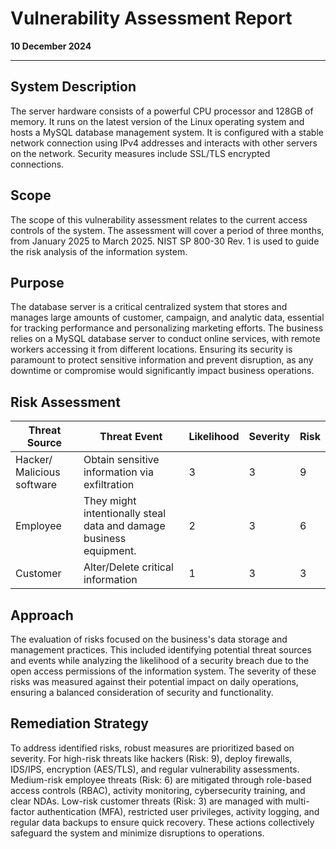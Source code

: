 # Vulnerability Assessment Report  
**10 December 2024**  

---

## System Description  
The server hardware consists of a powerful CPU processor and 128GB of memory. It runs on the latest version of the Linux operating system and hosts a MySQL database management system. It is configured with a stable network connection using IPv4 addresses and interacts with other servers on the network. Security measures include SSL/TLS encrypted connections.  

## Scope  
The scope of this vulnerability assessment relates to the current access controls of the system. The assessment will cover a period of three months, from January 2025 to March 2025. NIST SP 800-30 Rev. 1 is used to guide the risk analysis of the information system.  

## Purpose  
The database server is a critical centralized system that stores and manages large amounts of customer, campaign, and analytic data, essential for tracking performance and personalizing marketing efforts. The business relies on a MySQL database server to conduct online services, with remote workers accessing it from different locations. Ensuring its security is paramount to protect sensitive information and prevent disruption, as any downtime or compromise would significantly impact business operations.  

## Risk Assessment  

| Threat Source             | Threat Event                                     | Likelihood | Severity | Risk |
|---------------------------|-------------------------------------------------|------------|----------|------|
| Hacker/ Malicious software | Obtain sensitive information via exfiltration   | 3          | 3        | 9    |
| Employee                  | They might intentionally steal data and damage business equipment. | 2          | 3        | 6    |
| Customer                  | Alter/Delete critical information               | 1          | 3        | 3    |

## Approach  
The evaluation of risks focused on the business's data storage and management practices. This included identifying potential threat sources and events while analyzing the likelihood of a security breach due to the open access permissions of the information system. The severity of these risks was measured against their potential impact on daily operations, ensuring a balanced consideration of security and functionality.  

## Remediation Strategy  
To address identified risks, robust measures are prioritized based on severity. For high-risk threats like hackers (Risk: 9), deploy firewalls, IDS/IPS, encryption (AES/TLS), and regular vulnerability assessments. Medium-risk employee threats (Risk: 6) are mitigated through role-based access controls (RBAC), activity monitoring, cybersecurity training, and clear NDAs. Low-risk customer threats (Risk: 3) are managed with multi-factor authentication (MFA), restricted user privileges, activity logging, and regular data backups to ensure quick recovery. These actions collectively safeguard the system and minimize disruptions to operations.  


